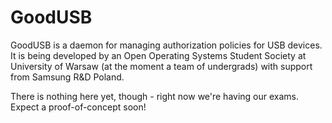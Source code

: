 # GoodUSB

GoodUSB is a daemon for managing authorization policies for USB devices. It is being developed by an Open Operating Systems Student Society at University of Warsaw (at the moment a team of undergrads) with support from Samsung R&D Poland.

There is nothing here yet, though - right now we're having our exams. Expect a proof-of-concept soon!

